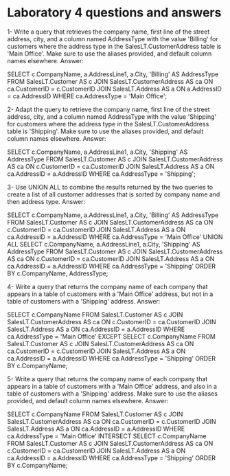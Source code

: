 # Laboratory 4 questions and answers

1- Write a query that retrieves the company name, first line of the street address, city, and a column named AddressType with the value 'Billing' for customers where the address type in the SalesLT.CustomerAddress table is 'Main Office'. Make sure to use the aliases provided, and default column names elsewhere. 
Answer: 

SELECT c.CompanyName, a.AddressLine1, a.City, 'Billing' AS AddressType 
FROM SalesLT.Customer AS c 
JOIN SalesLT.CustomerAddress AS ca 
ON ca.CustomerID = c.CustomerID 
JOIN SalesLT.Address AS a 
ON a.AddressID = ca.AddressID 
WHERE ca.AddressType = 'Main Office'; 

2- Adapt the query to retrieve the company name, first line of the street address, city, and a column named AddressType with the value 'Shipping' for customers where the address type in the SalesLT.CustomerAddress table is 'Shipping'. Make sure to use the aliases provided, and default column names elsewhere. 
Answer: 

SELECT c.CompanyName, a.AddressLine1, a.City, 'Shipping' AS AddressType 
FROM SalesLT.Customer AS c 
JOIN SalesLT.CustomerAddress AS ca 
ON c.CustomerID = ca.CustomerID 
JOIN SalesLT.Address AS a 
ON ca.AddressID = a.AddressID 
WHERE ca.AddressType = 'Shipping'; 

3- Use UNION ALL to combine the results returned by the two queries to create a list of all customer addresses that is sorted by company name and then address type. 
Answer: 

SELECT c.CompanyName, a.AddressLine1, a.City, 'Billing' AS AddressType 
FROM SalesLT.Customer AS c 
JOIN SalesLT.CustomerAddress AS ca 
ON c.CustomerID = ca.CustomerID 
JOIN SalesLT.Address AS a 
ON ca.AddressID = a.AddressID 
WHERE ca.AddressType = 'Main Office' 
UNION ALL 
SELECT c.CompanyName, a.AddressLine1, a.City, 'Shipping' AS AddressType 
FROM SalesLT.Customer AS c 
JOIN SalesLT.CustomerAddress AS ca 
ON c.CustomerID = ca.CustomerID 
JOIN SalesLT.Address AS a 
ON ca.AddressID = a.AddressID 
WHERE ca.AddressType = 'Shipping' 
ORDER BY c.CompanyName, AddressType; 

 

4- Write a query that returns the company name of each company that appears in a table of customers with a 'Main Office' address, but not in a table of customers with a 'Shipping' address. 
Answer: 

SELECT c.CompanyName 
FROM SalesLT.Customer AS c 
JOIN SalesLT.CustomerAddress AS ca 
ON c.CustomerID = ca.CustomerID 
JOIN SalesLT.Address AS a 
ON ca.AddressID = a.AddressID 
WHERE ca.AddressType = 'Main Office' 
EXCEPT 
SELECT c.CompanyName 
FROM SalesLT.Customer AS c 
JOIN SalesLT.CustomerAddress AS ca 
ON ca.CustomerID = c.CustomerID 
JOIN SalesLT.Address AS a 
ON ca.AddressID = a.AddressID 
WHERE ca.AddressType = 'Shipping' 
ORDER BY c.CompanyName; 

5- Write a query that returns the company name of each company that appears in a table of customers with a 'Main Office' address, and also in a table of customers with a 'Shipping' address. Make sure to use the aliases provided, and default column names elsewhere. 
Answer: 

SELECT c.CompanyName 
FROM SalesLT.Customer AS c 
JOIN SalesLT.CustomerAddress AS ca 
ON ca.CustomerID = c.CustomerID 
JOIN SalesLT.Address AS a 
ON ca.AddressID = a.AddressID 
WHERE ca.AddressType = 'Main Office' 
INTERSECT 
SELECT c.CompanyName 
FROM SalesLT.Customer AS c 
JOIN SalesLT.CustomerAddress AS ca 
ON c.CustomerID = ca.CustomerID 
JOIN SalesLT.Address AS a 
ON ca.AddressID = a.AddressID 
WHERE ca.AddressType = 'Shipping' 
ORDER BY c.CompanyName; 